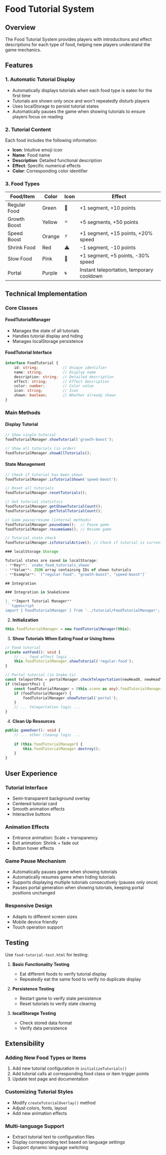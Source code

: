 # Food Tutorial System

## Overview

The Food Tutorial System provides players with introductions and effect descriptions for each type of food, helping new players understand the game mechanics.

## Features

### 1. Automatic Tutorial Display
- Automatically displays tutorials when each food type is eaten for the first time
- Tutorials are shown only once and won't repeatedly disturb players
- Uses localStorage to persist tutorial states
- Automatically pauses the game when showing tutorials to ensure players focus on reading

### 2. Tutorial Content
Each food includes the following information:
- **Icon**: Intuitive emoji icon
- **Name**: Food name
- **Description**: Detailed functional description
- **Effect**: Specific numerical effects
- **Color**: Corresponding color identifier

### 3. Food Types

| Food/Item | Color | Icon | Effect |
|-----------|-------|------|--------|
| Regular Food | Green | 🍎 | +1 segment, +10 points |
| Growth Boost | Yellow | ⭐ | +5 segments, +50 points |
| Speed Boost | Orange | ⚡ | +1 segment, +15 points, +20% speed |
| Shrink Food | Red | ⚠️ | -1 segment, -10 points |
| Slow Food | Pink | 🐌 | +1 segment, +5 points, -30% speed |
| Portal | Purple | 🌀 | Instant teleportation, temporary cooldown |

## Technical Implementation

### Core Classes

#### FoodTutorialManager
- Manages the state of all tutorials
- Handles tutorial display and hiding
- Manages localStorage persistence

#### FoodTutorial Interface
```typescript
interface FoodTutorial {
    id: string;           // Unique identifier
    name: string;         // Display name
    description: string;  // Detailed description
    effect: string;       // Effect description
    color: number;        // Color value
    icon: string;         // Icon
    shown: boolean;       // Whether already shown
}
```

### Main Methods

#### Display Tutorial
```typescript
// Show single tutorial
foodTutorialManager.showTutorial('growth-boost');

// Show all tutorials (in order)
foodTutorialManager.showAllTutorials();
```

#### State Management
```typescript
// Check if tutorial has been shown
foodTutorialManager.isTutorialShown('speed-boost');

// Reset all tutorials
foodTutorialManager.resetTutorials();

// Get tutorial statistics
foodTutorialManager.getShownTutorialCount();
foodTutorialManager.getTotalTutorialCount();

// Game pause/resume (internal methods)
foodTutorialManager.pauseGame();  // Pause game
foodTutorialManager.resumeGame(); // Resume game

// Tutorial state check
foodTutorialManager.isTutorialActive(); // Check if tutorial is currently being displayed

### localStorage Storage

Tutorial states are saved in localStorage:
- **Key**: `snake_food_tutorials_shown`
- **Value**: JSON array containing IDs of shown tutorials
- **Example**: `["regular-food", "growth-boost", "speed-boost"]`

## Integration

### Integration in SnakeScene

1. **Import Tutorial Manager**
```typescript
import { FoodTutorialManager } from '../tutorial/FoodTutorialManager';
```

2. **Initialization**
```typescript
this.foodTutorialManager = new FoodTutorialManager(this);
```

3. **Show Tutorials When Eating Food or Using Items**
```typescript
// Food tutorial
private eatFood(): void {
    // ... food effect logic ...
    this.foodTutorialManager.showTutorial('regular-food');
}

// Portal tutorial (in Snake.ts)
const teleportPos = portalManager.checkTeleportation(newHeadX, newHeadY);
if (teleportPos) {
    const foodTutorialManager = (this.scene as any).foodTutorialManager;
    if (foodTutorialManager) {
        foodTutorialManager.showTutorial('portal');
    }
    // ... teleportation logic ...
}
```

4. **Clean Up Resources**
```typescript
public gameOver(): void {
    // ... other cleanup logic ...
    
    if (this.foodTutorialManager) {
        this.foodTutorialManager.destroy();
    }
}
```

## User Experience

### Tutorial Interface
- Semi-transparent background overlay
- Centered tutorial card
- Smooth animation effects
- Interactive buttons

### Animation Effects
- Entrance animation: Scale + transparency
- Exit animation: Shrink + fade out
- Button hover effects

### Game Pause Mechanism
- Automatically pauses game when showing tutorials
- Automatically resumes game when hiding tutorials
- Supports displaying multiple tutorials consecutively (pauses only once)
- Pauses portal generation when showing tutorials, keeping portal positions unchanged

### Responsive Design
- Adapts to different screen sizes
- Mobile device friendly
- Touch operation support

## Testing

Use `food-tutorial-test.html` for testing:

1. **Basic Functionality Testing**
   - Eat different foods to verify tutorial display
   - Repeatedly eat the same food to verify no duplicate display

2. **Persistence Testing**
   - Restart game to verify state persistence
   - Reset tutorials to verify state clearing

3. **localStorage Testing**
   - Check stored data format
   - Verify data persistence

## Extensibility

### Adding New Food Types or Items
1. Add new tutorial configuration in `initializeTutorials()`
2. Add tutorial calls at corresponding food class or item trigger points
3. Update test page and documentation

### Customizing Tutorial Styles
- Modify `createTutorialOverlay()` method
- Adjust colors, fonts, layout
- Add new animation effects

### Multi-language Support
- Extract tutorial text to configuration files
- Display corresponding text based on language settings
- Support dynamic language switching 